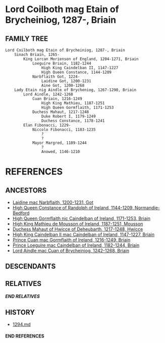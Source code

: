 # Lord Coilboth mag Etain of Brycheiniog, 1287-, Briain

## FAMILY TREE
```
Lord Coilboth mag Etain of Brycheiniog, 1287-, Briain
    Sinach Briain, 1265-
        King Lorcan Morienson of England, 1204-1271, Briain
            Loeguire Briain, 1182-1244
                High King Caindelban II, 1147-1227
                High Queen Constance, 1144-1209
            Narbflaith Got, 1224-
                Laidine Got, 1200-1231
                Aine Got, 1200-1268
    Lady Etain nig Aindle of Brycheniog, 1267-1290, Briain
        Lord Aindle, 1242-1268
            Cuan Briain, 1216-1249
                High King Mathieu, 1187-1251
                High Queen Gormflaith, 1171-1253
            Duchess Mahaut, 1217-1248
                Duke Robert I, 1179-1249    
                Duchess Constance, 1178-1241
        Elan Fibonacci, 1229-
            Niccolo Fibonacci, 1183-1235
                ?
                ?
            Mayor Margred, 1189-1244
                ?
                Anowed, 1146-1210
```


# REFERENCES

## ANCESTORS
* [Laidine mac Narbflaith, 1200-1231, Got](laidine_mac_narbflaith_1200.md)
* [High Queen Constance of Randolph of Ireland, 1144-1209, Normandie-Bedford](constance_randolph_1144.md)
* [High Queen Gormflaith nic Caindelban of Ireland, 1171-1253, Briain](gormflaith_nic_caindelban_1171.md)
* [High King Mathieu de Mousson of Ireland, 1187-1251, Mousson](mathieu_de_mousson_1187.md)
* [Duchess Mahaut of Hwicce of Deheubarth, 1217-1248, Hwicce](mahaut_of_hwicce_1217.md)
* [High King Caindelban II mac Caindelban of Ireland, 1147-1227, Briain](caindelban_ii_mac_caindelban_1147.md)
* [Prince Cuan mac Gormflaith of Ireland, 1216-1249, Briain](cuan_mac_gormflaith_1216.md)
* [Prince Loeguire mac Caindelban of Ireland, 1182-1244, Briain](loeguire_mac_caindelban_1182.md)
* [Lord Aindle mac Cuan of Brycheiniog, 1242-1268, Briain](aindle_mac_cuan_1242.md)

## DESCENDANTS

## RELATIVES

##### END RELATIVES 
## HISTORY
* [1294.md](../h/1294.md)

#### END REFERENCES
